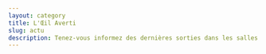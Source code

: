 ```yaml
---
layout: category
title: L'Œil Averti
slug: actu
description: Tenez-vous informez des dernières sorties dans les salles locales.
---
```

